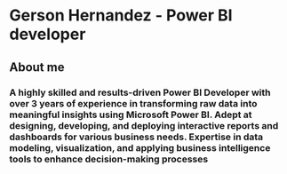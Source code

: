 # Gerson Hernandez - Power BI developer
## About me
### A highly skilled and results-driven Power BI Developer with over 3 years of experience in transforming raw data into meaningful insights using Microsoft Power BI. Adept at designing, developing, and deploying interactive reports and dashboards for various business needs. Expertise in data modeling, visualization, and applying business intelligence tools to enhance decision-making processes
